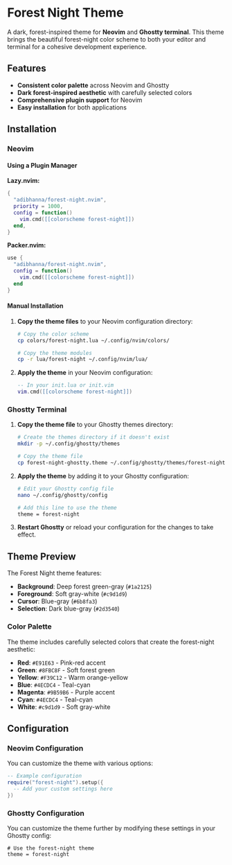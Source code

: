 # Forest Night Theme

A dark, forest-inspired theme for **Neovim** and **Ghostty terminal**. This theme brings the beautiful forest-night color scheme to both your editor and terminal for a cohesive development experience.

## Features

- **Consistent color palette** across Neovim and Ghostty
- **Dark forest-inspired aesthetic** with carefully selected colors
- **Comprehensive plugin support** for Neovim
- **Easy installation** for both applications

## Installation

### Neovim

#### Using a Plugin Manager

**Lazy.nvim:**
```lua
{
  "adibhanna/forest-night.nvim",
  priority = 1000,
  config = function()
    vim.cmd([[colorscheme forest-night]])
  end,
}
```

**Packer.nvim:**
```lua
use {
  "adibhanna/forest-night.nvim",
  config = function()
    vim.cmd([[colorscheme forest-night]])
  end
}
```

#### Manual Installation

1. **Copy the theme files** to your Neovim configuration directory:
   ```bash
   # Copy the color scheme
   cp colors/forest-night.lua ~/.config/nvim/colors/
   
   # Copy the theme modules
   cp -r lua/forest-night ~/.config/nvim/lua/
   ```

2. **Apply the theme** in your Neovim configuration:
   ```lua
   -- In your init.lua or init.vim
   vim.cmd([[colorscheme forest-night]])
   ```

### Ghostty Terminal

1. **Copy the theme file** to your Ghostty themes directory:
   ```bash
   # Create the themes directory if it doesn't exist
   mkdir -p ~/.config/ghostty/themes
   
   # Copy the theme file
   cp forest-night-ghostty.theme ~/.config/ghostty/themes/forest-night
   ```

2. **Apply the theme** by adding it to your Ghostty configuration:
   ```bash
   # Edit your Ghostty config file
   nano ~/.config/ghostty/config
   
   # Add this line to use the theme
   theme = forest-night
   ```

3. **Restart Ghostty** or reload your configuration for the changes to take effect.

## Theme Preview

The Forest Night theme features:

- **Background**: Deep forest green-gray (`#1a2125`)
- **Foreground**: Soft gray-white (`#c9d1d9`)
- **Cursor**: Blue-gray (`#6b8fa3`)
- **Selection**: Dark blue-gray (`#2d3540`)

### Color Palette

The theme includes carefully selected colors that create the forest-night aesthetic:

- **Red**: `#E91E63` - Pink-red accent
- **Green**: `#8FBC8F` - Soft forest green
- **Yellow**: `#F39C12` - Warm orange-yellow
- **Blue**: `#4ECDC4` - Teal-cyan
- **Magenta**: `#9B59B6` - Purple accent
- **Cyan**: `#4ECDC4` - Teal-cyan
- **White**: `#c9d1d9` - Soft gray-white

## Configuration

### Neovim Configuration

You can customize the theme with various options:

```lua
-- Example configuration
require("forest-night").setup({
  -- Add your custom settings here
})
```

### Ghostty Configuration

You can customize the theme further by modifying these settings in your Ghostty config:

```
# Use the forest-night theme
theme = forest-night
```
